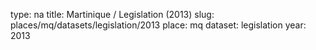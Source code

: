 type: na
title: Martinique / Legislation (2013)
slug: places/mq/datasets/legislation/2013
place: mq
dataset: legislation
year: 2013
